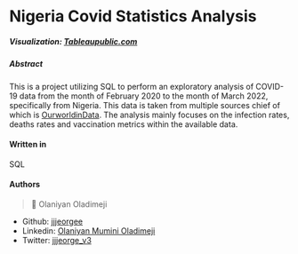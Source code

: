 # Nigeria Covid Statistics Analysis

##### Visualization: [Tableaupublic.com](https://public.tableau.com/app/profile/oladimeji.olaniyan/viz/NigeriaCOVID-19Data/Dashboard1)

##### Abstract
   This is a project utilizing SQL to perform an exploratory analysis of COVID-19 data 
from the month of February 2020 to the month of March 2022, specifically from Nigeria.
This data is taken from multiple sources chief of which is [OurworldinData](https://ourworldindata.org/).
The analysis mainly focuses on the infection rates, deaths rates and vaccination metrics within the available data.


#### Written in
SQL

#### Authors
> 👤 Olaniyan Oladimeji
- Github: [jjjeorgee](https://github.com/jjjeorgee)
- Linkedin: [Olaniyan Mumini Oladimeji](https://www.linkedin.com/mwlite/in/oladimeji-olaniyan-a3a114170)
- Twitter: [jjjeorge_v3](https://www.twitter.com/jjjeorge_v3)
